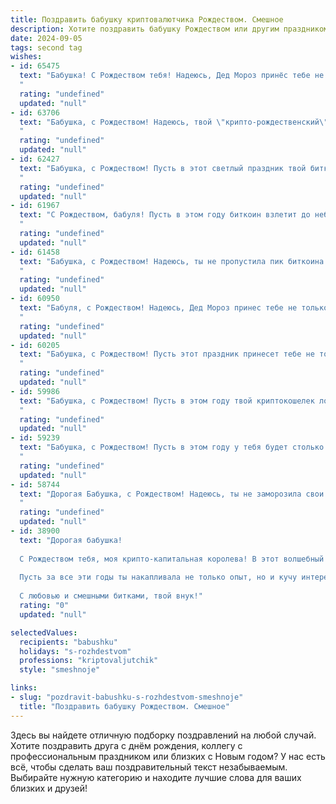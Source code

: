```yaml
---
title: Поздравить бабушку криптовалютчика Рождеством. Смешное
description: Хотите поздравить бабушку Рождеством или другим праздником? Наш ИИ создаст незабываемое поздравление, а вы обязательно выделитесь среди других.  
date: 2024-09-05
tags: second tag
wishes:
- id: 65475
  text: "Бабушка! С Рождеством тебя! Надеюсь, Дед Мороз принёс тебе не только подарки, но и пару биткоинов. 😉 Пусть крипта растёт, а ты будешь здоровой и богатой! 🎉🎄
  "
  rating: "undefined"
  updated: "null"
- id: 63706
  text: "Бабушка, с Рождеством! Надеюсь, твой \"крипто-рождественский\" стол будет ломиться от биткоинов и эфира! 😉🎄
  "
  rating: "undefined"
  updated: "null"
- id: 62427
  text: "Бабушка, с Рождеством! Пусть в этот светлый праздник твой биткоин взлетит до небес, а эфир не остынет никогда! 🎄🎅🚀
  "
  rating: "undefined"
  updated: "null"
- id: 61967
  text: "С Рождеством, бабуля! Пусть в этом году биткоин взлетит до небес, а майнинг будет стабильным и прибыльным!
  "
  rating: "undefined"
  updated: "null"
- id: 61458
  text: "Бабушка, с Рождеством! Надеюсь, ты не пропустила пик биткоина и уже вложилась в новый перспективный альткоин?  😉 Пусть в новом году твои инвестиции будут прибыльными, а внуки - щедрыми!  ❤️
  "
  rating: "undefined"
  updated: "null"
- id: 60950
  text: "Бабуля, с Рождеством! Надеюсь, Дед Мороз принес тебе не только теплое одеяло, но и пару биткоинов, чтобы ты могла вкладывать в метавселенную, вместо того, чтобы вязать носки! 😜
  "
  rating: "undefined"
  updated: "null"
- id: 60205
  text: "Бабушка, с Рождеством! Пусть этот праздник принесет тебе не только праздничное настроение, но и пару биткоинов под елку! Пусть твоя крипто-инвестиционная стратегия будет такой же удачной, как твои борщи!
  "
  rating: "undefined"
  updated: "null"
- id: 59986
  text: "Бабушка, с Рождеством! Пусть в этом году твой криптокошелек ломится от биткоинов, а эфир не падает ниже 10 тысяч долларов! 🎄🤑
  "
  rating: "undefined"
  updated: "null"
- id: 59239
  text: "Бабушка, с Рождеством! Пусть в этом году у тебя будет столько биткоинов, сколько ворон на картине \"Птицы на пруду\" Клода Моне! 😂
  "
  rating: "undefined"
  updated: "null"
- id: 58744
  text: "Дорогая Бабушка, с Рождеством! Надеюсь, ты не заморозила свои биткоины на морозе! 🤣 Желаю тебе праздничного настроения и чтобы твой портфель  рос быстрее, чем цены на мандарины! 🍊💰
  "
  rating: "undefined"
  updated: "null"
- id: 38900
  text: "Дорогая бабушка!
  
  С Рождеством тебя, моя крипто-капитальная королева! В этот волшебный день хочу, чтобы все твои мечты были не только на блокчейне, но и исполнились в реальной жизни! Пусть из кошелька счастья криптовалюты сыплются, как снег, а заботы умножаются на ноль!
  
  Пусть за все эти годы ты накапливала не только опыт, но и кучу интересных историй, которые даже Bitcoin позавидует. Желаю удачи в трейдинге, но помни: иногда лучше держать свои активы не в интернете, а на кондитерском столе — пирожки же не так быстро обесценятся!
  
  С любовью и смешными битками, твой внук!"
  rating: "0"
  updated: "null"

selectedValues:
  recipients: "babushku"
  holidays: "s-rozhdestvom"
  professions: "kriptovaljutchik"
  style: "smeshnoje"

links:
- slug: "pozdravit-babushku-s-rozhdestvom-smeshnoje"
  title: "Поздравить бабушку Рождеством. Смешное"
---
```


Здесь вы найдете отличную подборку поздравлений на любой случай. 
Хотите поздравить друга с днём рождения, коллегу с профессиональным праздником или близких с Новым годом? У нас есть всё, чтобы сделать ваш поздравительный текст незабываемым. Выбирайте нужную категорию и находите лучшие слова для ваших близких и друзей!
